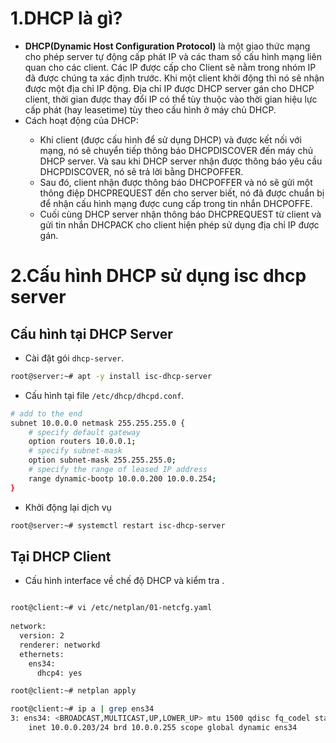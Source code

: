 # 1.DHCP là gì?

- **DHCP(Dynamic Host Configuration Protocol)** là một giao thức mạng cho phép server tự động cấp phát IP và các tham số cấu hình mạng liên quan cho các client. Các IP được cấp cho Client sẽ nằm trong nhóm IP đã được chúng ta xác định trước. Khi một client khởi động thì nó sẽ nhận được một địa chỉ IP động. Địa chỉ IP được DHCP server gán cho DHCP client, thời gian được thay đổi IP có thể tùy thuộc vào thời gian hiệu lực cấp phát (hay leasetime) tùy theo cấu hình ở máy chủ DHCP.
- Cách hoạt động của DHCP:
<ul>
  <ul>
    <li> Khi client (được cấu hình để sử dụng DHCP) và được kết nối với mạng, nó sẽ chuyển tiếp thông báo DHCPDISCOVER đến máy chủ DHCP server. Và sau khi DHCP server nhận được thông báo yêu cầu DHCPDISCOVER, nó sẽ trả lời bằng DHCPOFFER.
    <li> Sau đó, client nhận được thông báo DHCPOFFER và nó sẽ gửi một thông điệp DHCPREQUEST đến cho server biết, nó đã được chuẩn bị để nhận cấu hình mạng được cung cấp trong tin nhắn DHCPOFFE.
    <li> Cuối cùng DHCP server nhận thông báo DHCPREQUEST từ client và gửi tin nhắn DHCPACK cho client hiện phép sử dụng địa chỉ IP được gán.
  </ul>
</ul>

# 2.Cấu hình DHCP sử dụng isc dhcp server

## Cấu hình tại DHCP Server

- Cài đặt gói `dhcp-server`.
```sh
root@server:~# apt -y install isc-dhcp-server
```
- Cấu hình tại file `/etc/dhcp/dhcpd.conf`. 

```sh
# add to the end
subnet 10.0.0.0 netmask 255.255.255.0 {
    # specify default gateway
    option routers 10.0.0.1;
    # specify subnet-mask
    option subnet-mask 255.255.255.0;
    # specify the range of leased IP address
    range dynamic-bootp 10.0.0.200 10.0.0.254;
}
```
- Khởi động lại dịch vụ
```sh
root@server:~# systemctl restart isc-dhcp-server
```

##  Tại DHCP Client

- Cấu hình interface về chế độ DHCP và kiểm tra .
```sh

root@client:~# vi /etc/netplan/01-netcfg.yaml
 
network:
  version: 2
  renderer: networkd
  ethernets:
    ens34:
      dhcp4: yes
```

```sh
root@client:~# netplan apply
```

```sh
root@client:~# ip a | grep ens34
3: ens34: <BROADCAST,MULTICAST,UP,LOWER_UP> mtu 1500 qdisc fq_codel state UP group default qlen 1000
    inet 10.0.0.203/24 brd 10.0.0.255 scope global dynamic ens34
```








